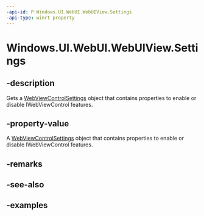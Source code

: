 ```yaml
---
-api-id: P:Windows.UI.WebUI.WebUIView.Settings
-api-type: winrt property
---
```


<!-- Property syntax.
public WebViewControlSettings Settings { get; }
-->

# Windows.UI.WebUI.WebUIView.Settings

## -description
Gets a [WebViewControlSettings](../windows.web.ui/webviewcontrolsettings.md) object that contains properties to enable or disable IWebViewControl features.

## -property-value
A [WebViewControlSettings](../window.web.ui/webviewcontrolsettings.md) object that contains properties to enable or disable IWebViewControl features.

## -remarks

## -see-also

## -examples


